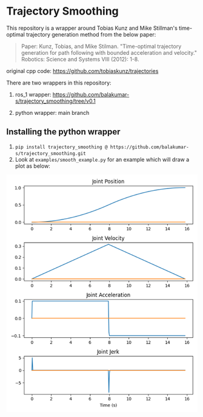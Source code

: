 # Trajectory Smoothing

This repository is a wrapper around Tobias Kunz and Mike Stillman's time-optimal trajectory 
generation method from the below paper:

> Paper: Kunz, Tobias, and Mike Stilman. "Time-optimal trajectory generation for path following 
with bounded acceleration and velocity." Robotics: Science and Systems VIII (2012): 1-8.

original cpp code: https://github.com/tobiaskunz/trajectories



There are two wrappers in this repository:

1. ros_1 wrapper: https://github.com/balakumar-s/trajectory_smoothing/tree/v0.1

2. python wrapper: main branch

## Installing the python wrapper

1. `pip install trajectory_smoothing @ https://github.com/balakumar-s/trajectory_smoothing.git`
2. Look at `examples/smooth_example.py` for an example which will draw a plot as below:

![Plot](plot.png)
